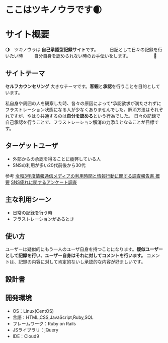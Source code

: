 # ここはツキノウラです🌒

# サイト概要
🌖　ツキノウラは **自己承認型記録サイト**です。
　 　日記として日々の記録を行いたい時
　 　自分自身を認められない時のお手伝いをします。
　　　　　🐇
## サイトテーマ


 **セルフカウンセリング** 大きなテーマです。**客観**と**承認**を行うことを目的としています。
 
  私自身や周囲の人を観察した時、各々の原因によって*承認欲求が満たされずにフラストレーション状態になる人が少なくありませんでした。解消方法はそれぞれですが、やはり共通するのは**自分を認める**という行為でした。
  日々の記録で自己承認を行うことで、フラストレーション解消の力添えとなることが目標です。

## ターゲットユーザ
- 外部からの承認を得ることに疲弊している人
- SNSの利用が多い20代前後から30代

参考
[令和3年度情報通信メディアの利用時間と情報行動に関する調査報告書 概要](https://www.soumu.go.jp/main_content/000831289.pdf)
[SNS疲れに関するアンケート調査](https://www.asmarq.co.jp/data/mr201903sns-tired/)


## 主な利用シーン
- 日常の記録を行う時
- フラストレーションがあるとき

## 使い方
ユーザーは疑似的にもう一人のユーザ自身を持つことになります。**疑似ユーザーとして記録を行い、ユーザー自身はそれに対してコメントを行います。** コメントは、記録の内容に対して肯定的ないし承認的な内容が好ましいです。

## 設計書


## 開発環境
- OS：Linux(CentOS)
- 言語：HTML,CSS,JavaScript,Ruby,SQL
- フレームワーク：Ruby on Rails
- JSライブラリ：jQuery
- IDE：Cloud9

